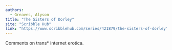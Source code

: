 ```yaml
---
authors:
  - Greaves, Alyson
title: "The Sisters of Dorley"
site: "Scribble Hub"
link: "https://www.scribblehub.com/series/421879/the-sisters-of-dorley"
---
```


Comments on trans\* internet erotica.
